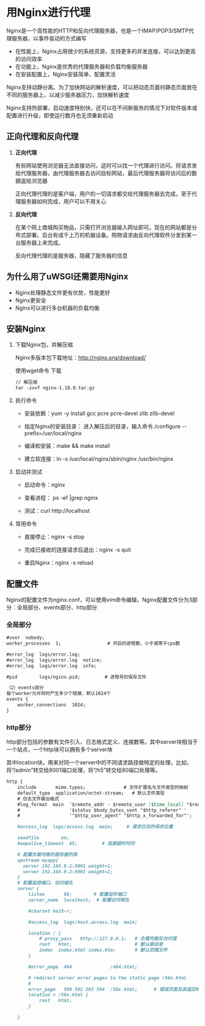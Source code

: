 # 用Nginx进行代理

Nginx是一个高性能的HTTP和反向代理服务器，也是一个IMAP/POP3/SMTP代理服务器，以事件驱动的方式编写

* 在性能上，Nginx占用很少的系统资源，支持更多的并发连接，可以达到更高的访问效率
* 在功能上，Nginx是优秀的代理服务器和负载均衡服务器
* 在安装配置上，Nginx安装简单、配置灵活

Nginx支持动静分离。为了加快网站的解析速度，可以把动态页面何静态页面放在不同的服务器上，以减少服务器压力，加快解析速度

Nginx支持热部署，启动速度特别快，还可以在不间断服务的情况下对软件版本或配置进行升级，即使运行数月也无须重新启动

## 正向代理和反向代理
1. **正向代理**

   有些网站使用浏览器无法直接访问，这时可以找一个代理进行访问。将请求发给代理服务器，由代理服务器去访问目标网站，最后代理服务器将访问后的数据返给浏览器
   
   正向代理代理的是客户端，用户的一切请求都交给代理服务器去完成，至于代理服务器如何完成，用户可以不用关心
2. **反向代理**

   在某个网上商城购买物品，只需打开浏览器输入网址即可。现在的网站都是分布式部署。后台有成千上万的机器设备。购物请求由反向代理软件分发到某一台服务器上来完成。

   反向代理代理的是服务器，隐藏了服务器的信息

## 为什么用了uWSGI还需要用Nginx
* Nginx处理静态文件更有优势，性能更好
* Nginx更安全
* Nginx可以进行多台机器的负载均衡

## 安装Nginx
1. 下载Nginx包，并解压缩

   Nginx多版本包下载地址：http://nginx.org/download/

   使用wget命令 下载
   ```markdown
   // 解压缩
   tar -zxvf nginx-1.18.0.tar.gz
   ```
2. 执行命令

   * 安装依赖：yum -y install gcc pcre pcre-devel zlib zlib-devel

   * 指定Nginx的安装目录： 进入解压后的目录，输入命令./configure --prefix=/usr/local/nginx

   * 编译和安装：make && make install 

   * 建立软连接：ln -s /usr/local/nginx/sbin/nginx /usr/bin/nginx
3. 启动并测试
   * 启动命令：nginx
   
   * 查看进程： ps -ef |grep nginx
   
   * 测试：curl http://localhost
   
4. 常用命令
   * 直接停止：nginx -s stop
   
   * 完成已接收的连接请求后退出：nginx -s quit
   
   * 重启Nginx：nginx -s reload

## 配置文件

Nginx的配置文件为nginx.conf，可以使用vim命令编辑，Nginx配置文件分为3部分：全局部分、events部分、http部分

### 全局部分
```markdown
#user  nobody;
worker_processes  1;                 # 开启的进程数，小于或等于cpu数

#error_log  logs/error.log;
#error_log  logs/error.log  notice;
#error_log  logs/error.log  info;

#pid        logs/nginx.pid;         # 进程号的保存文件

（2）events部分
每个worker允许同时产生多少个链接，默认1024个
events {
    worker_connections  1024;
}
```

### http部分

http部分包括的参数有文件引入、日志格式定义、连接数等。其中server块相当于一个站点，一个http块可以拥有多个server块

其中location块，用来对同一个server中的不同请求路径做特定的处理，比如，将“/admin”转交给8001端口处理，将“/h5”转交给80端口处理等。
```markdown
http {
    include       mime.types;              # 文件扩展名与文件类型的映射
    default_type  application/octet-stream;   # 默认文件类型
    # 日志文件输出格式
    #log_format  main  '$remote_addr - $remote_user [$time_local] "$request" '
    #                  '$status $body_bytes_sent "$http_referer" '
    #                  '"$http_user_agent" "$http_x_forwarded_for"';

    #access_log  logs/access.log  main;     # 请求日志的保存位置

    sendfile        on;
    keepalive_timeout  65;         # 连接超时时间

    # 配置负载均衡的服务器列表
    upstream myapp{
      server 192.168.0.1:8001 weight=1;
      server 192.168.0.2:8002 weight=2;
    }
    # 配置监控端口、访问域名
    server {
        listen       80;        # 配置监听端口
        server_name  localhost;  # 配置访问域名

        #charset koi8-r;

        #access_log  logs/host.access.log  main;

        location / {
            # proxy_pass   http://127.0.0.1;   # 负载均衡反向代理
            root   html;                       # 默认跟目录
            index  index.html index.htm;       # 默认范围文件
        }

        #error_page  404              /404.html;

        # redirect server error pages to the static page /50x.html
        #
        error_page   500 502 503 504  /50x.html;      # 错误页面及其返回地址
        location = /50x.html {
            root   html;
        }

    }


```